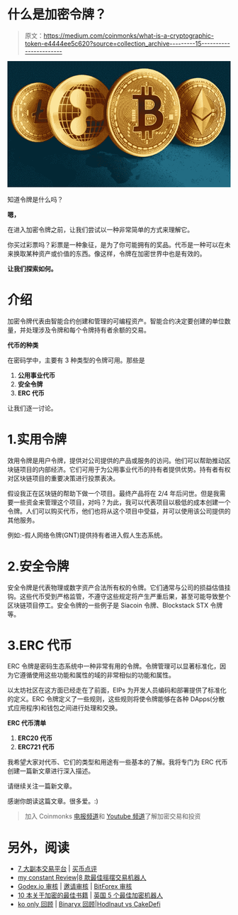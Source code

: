 # 什么是加密令牌？

> 原文：<https://medium.com/coinmonks/what-is-a-cryptographic-token-e4444ee5c620?source=collection_archive---------15----------------------->

![](img/a1afd83a133f379da18c5e23c9816e11.png)

知道令牌是什么吗？

**嗯，**

在进入加密令牌之前，让我们尝试以一种非常简单的方式来理解它。

你买过彩票吗？彩票是一种象征，是为了你可能拥有的奖品。代币是一种可以在未来换取某种资产或价值的东西。像这样，令牌在加密世界中也是有效的。

**让我们探索如何。**

# 介绍

加密令牌代表由智能合约创建和管理的可编程资产。智能合约决定要创建的单位数量，并处理涉及令牌和每个令牌持有者余额的交易。

**代币的种类**

在密码学中，主要有 3 种类型的令牌可用。那些是

1.  **公用事业代币**
2.  **安全令牌**
3.  **ERC 代币**

让我们逐一讨论。

# 1.实用令牌

效用令牌是用户令牌，提供对公司提供的产品或服务的访问。他们可以帮助推动区块链项目的内部经济。它们可用于为公用事业代币的持有者提供优势。持有者有权对区块链项目的重要决策进行投票表决。

假设我正在区块链的帮助下做一个项目。最终产品将在 2/4 年后问世。但是我需要一些资金来管理这个项目，对吗？为此，我可以代表项目以极低的成本创建一个令牌。人们可以购买代币，他们也将从这个项目中受益，并可以使用该公司提供的其他服务。

例如:-假人网络令牌(GNT)提供持有者进入假人生态系统。

# 2.安全令牌

安全令牌是代表物理或数字资产合法所有权的令牌。它们通常与公司的损益估值挂钩。这些代币受到严格监管，不遵守这些规定将产生严重后果，甚至可能导致整个区块链项目停工。安全令牌的一些例子是 Siacoin 令牌、Blockstack STX 令牌等。

# 3.ERC 代币

ERC 令牌是密码生态系统中一种非常有用的令牌。令牌管理可以显著标准化，因为它遵循使用这些功能和属性的域的非常相似的功能和属性。

以太坊社区在这方面已经走在了前面，EIPs 为开发人员编码和部署提供了标准化的定义。ERC 令牌定义了一些规则，这些规则将使令牌能够在各种 DApps(分散式应用程序)和钱包之间进行处理和交换。

**ERC 代币清单**

1.  **ERC20 代币**
2.  **ERC721 代币**

我希望大家对代币、它们的类型和用途有一些基本的了解。我将专门为 ERC 代币创建一篇新文章进行深入描述。

请继续关注一篇新文章。

感谢你朗读这篇文章。很多爱。:)

> 加入 Coinmonks [电报频道](https://t.me/coincodecap)和 [Youtube 频道](https://www.youtube.com/c/coinmonks/videos)了解加密交易和投资

# 另外，阅读

*   [7 大副本交易平台](https://coincodecap.com/copy-trading-platforms) | [买币点评](https://coincodecap.com/buycoins-review)
*   [my constant Review](https://coincodecap.com/myconstant-review)|[8 款最佳摇摆交易机器人](https://coincodecap.com/best-swing-trading-bots)
*   [Godex.io 审核](/coinmonks/godex-io-review-7366086519fb) | [邀请审核](/coinmonks/invity-review-70f3030c0502) | [BitForex 审核](https://coincodecap.com/bitforex-review)
*   [10 本关于加密的最佳书籍](https://coincodecap.com/best-crypto-books) | [英国 5 个最佳加密机器人](https://coincodecap.com/uk-trading-bots)
*   [ko only 回顾](https://coincodecap.com/koinly-review) | [Binaryx 回顾](https://coincodecap.com/binaryx-review)|[Hodlnaut vs CakeDefi](https://coincodecap.com/hodlnaut-vs-cakedefi-vs-celsius)
